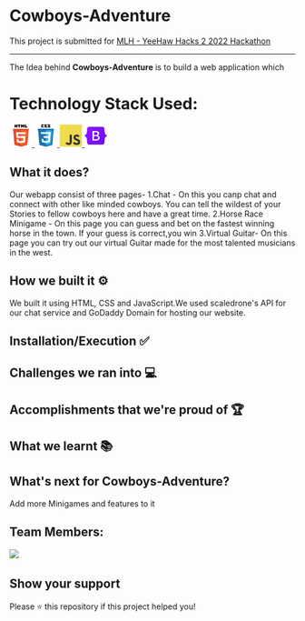 # Cowboys-Adventure  

This project is submitted for [MLH - YeeHaw Hacks 2 2022 Hackathon](https://yeehaw-hacks-2.devpost.com/)

---

The Idea behind **Cowboys-Adventure** is to build a web application which 

# Technology Stack Used:
<a href="#" target="_blank" rel="noreferrer"> <img src="https://raw.githubusercontent.com/devicons/devicon/master/icons/html5/html5-original-wordmark.svg" alt="html5" width="40" height="40"/> </a>
<a href="#" target="_blank" rel="noreferrer"> <img src="https://raw.githubusercontent.com/devicons/devicon/master/icons/css3/css3-original-wordmark.svg" alt="css3" width="40" height="40"/> </a>
<a href="#" target="_blank" rel="noreferrer"> <img src="https://raw.githubusercontent.com/devicons/devicon/master/icons/javascript/javascript-original.svg" alt="css3" width="40" height="40"/> </a>
<a href="#" target="_blank" rel="noreferrer"> <img src="https://raw.githubusercontent.com/devicons/devicon/master/icons/bootstrap/bootstrap-original.svg" alt="css3" width="40" height="40"/> </a>

## What it does?

Our webapp consist of three pages-
1.Chat - On this you canp chat and connect with other like minded cowboys. You can tell the wildest of your Stories to fellow cowboys here and have a great time.
2.Horse Race Minigame - On this page you can guess and bet on the fastest winning horse in the town. If your guess is correct,you win
3.Virtual Guitar- On this page you can try out our virtual Guitar made for the most talented musicians in the west.

## How we built it ⚙️
We built it using HTML, CSS and JavaScript.We used scaledrone's API for our chat service and GoDaddy Domain for hosting our website.


## Installation/Execution ✅


## Challenges we ran into 💻


## Accomplishments that we're proud of 🏆



## What we learnt 📚


## What's next for Cowboys-Adventure?
Add more Minigames and features to it

## Team Members:
<a href="https://github.com/cyrixninja/Cowboys-Adventure/graphs/contributors">
  <img src="https://contrib.rocks/image?repo=cyrixninja/Cowboys-Adventure"/>
</a>

## Show your support

Please ⭐️ this repository if this project helped you!
